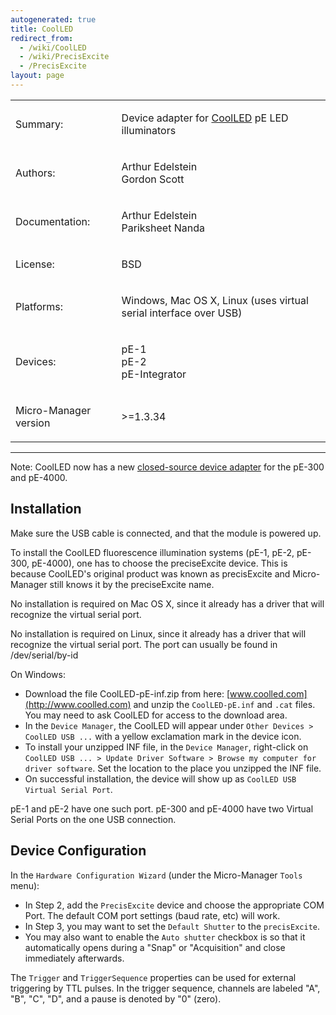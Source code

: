 ```yaml
---
autogenerated: true
title: CoolLED
redirect_from:
  - /wiki/CoolLED
  - /wiki/PrecisExcite
  - /PrecisExcite
layout: page
---
```


<table>
<tr>
<td><p>Summary:</p></td>
<td><p>Device adapter for <a href="http://www.CoolLED.com">CoolLED</a> pE LED illuminators</p></td>
</tr>
<tr>
<td><p>Authors:</p></td>
<td><p>Arthur Edelstein<br />
Gordon Scott</p></td>
</tr>
<tr>
<td><p>Documentation:</p></td>
<td><p>Arthur Edelstein<br />
Pariksheet Nanda</p></td>
</tr>
<tr>
<td><p>License:</p></td>
<td><p>BSD</p></td>
</tr>
<tr>
<td><p>Platforms:</p></td>
<td><p>Windows, Mac OS X, Linux (uses virtual serial interface over USB)</p></td>
</tr>
<tr>
<td><p>Devices:</p></td>
<td><p>pE-1<br />
pE-2<br />
pE-Integrator</p></td>
</tr>
<tr>
<td><p>Micro-Manager version</p></td>
<td><p>&gt;=1.3.34</p></td>
</tr>
</table>

------------------------------------------------------------------------

Note: CoolLED now has a new [closed-source device
adapter](http://www.coolled.com/wp-content/uploads/2014/04/MicroManager-Software-Summary-Sheet-R3.pdf)
for the pE-300 and pE-4000.

## Installation

Make sure the USB cable is connected, and that the module is powered up.

To install the CoolLED fluorescence illumination systems (pE-1, pE-2,
pE-300, pE-4000), one has to choose the preciseExcite device. This is
because CoolLED's original product was known as precisExcite and
Micro-Manager still knows it by the preciseExcite name.

No installation is required on Mac OS X, since it already has a driver
that will recognize the virtual serial port.

No installation is required on Linux, since it already has a driver that
will recognize the virtual serial port. The port can usually be found in
/dev/serial/by-id

On Windows:

-   Download the file CoolLED-pE-inf.zip from here:
    [www.coolled.com](http://www.coolled.com) and unzip the
    `CoolLED-pE.inf` and `.cat` files. You may need to ask CoolLED for
    access to the download area.
-   In the `Device Manager`, the CoolLED will appear under
    `Other Devices > CoolLED USB ...` with a yellow exclamation mark in
    the device icon.
-   To install your unzipped INF file, in the `Device Manager`,
    right-click on
    `CoolLED USB ... > Update Driver Software > Browse my computer for driver software`.
    Set the location to the place you unzipped the INF file.
-   On successful installation, the device will show up as
    `CoolLED USB Virtual Serial Port`.

pE-1 and pE-2 have one such port. pE-300 and pE-4000 have two Virtual
Serial Ports on the one USB connection.

## Device Configuration

In the `Hardware Configuration Wizard` (under the Micro-Manager `Tools`
menu):

-   In Step 2, add the `PrecisExcite` device and choose the appropriate
    COM Port. The default COM port settings (baud rate, etc) will work.
-   In Step 3, you may want to set the `Default Shutter` to the
    `precisExcite`.
-   You may also want to enable the `Auto shutter` checkbox is so that
    it automatically opens during a "Snap" or "Acquisition" and close
    immediately afterwards.

The `Trigger` and `TriggerSequence` properties can be used for external
triggering by TTL pulses. In the trigger sequence, channels are labeled
"A", "B", "C", "D", and a pause is denoted by "0" (zero).


